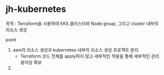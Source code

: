 # jh-kubernetes
목적 : Terraform을 사용하여 EKS 클러스터와 Node group, 그리고 cluster 내부의 리소스 생성

point
1. aws의 리소스 생성과 kubernetes 내부의 리소스 생성 프로젝트 분리
   - Terraform 코드 전체를 apply하지 않고 세부적인 적용을 통해 세부적인 관리 용이성 확보
2. 